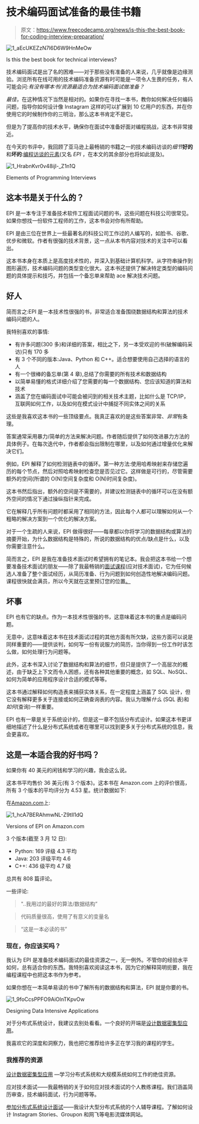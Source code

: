 # 技术编码面试准备的最佳书籍

> 原文：<https://www.freecodecamp.org/news/is-this-the-best-book-for-coding-interview-preparation/>

![1_aEcUKEZzN7l6D6W9HnMeOw](img/104134e66ce27b69b891058014d24387.png)

Is this the best book for technical interviews?

技术编码面试是出了名的困难——对于那些没有准备的人来说，几乎就像是边缘测验。浏览所有在线可用的技术编码准备资源有时可能是一项令人生畏的任务，有人可能会问:*有没有哪本书/资源最适合为技术编码面试做准备？*

*最佳*，在这种情况下当然是相对的。如果你在寻找一本书，教你如何解决任何编码问题，指导你如何设计像 Instagram 这样的可以扩展到 10 亿用户的东西，并在你使用它的时候制作你的三明治，那么这本书肯定不是它。

但是为了提高你的技术水平，确保你在面试中准备好面对编程挑战，这本书非常接近。

在今天的书评中，我回顾了亚马逊上最畅销的书籍之一的技术编码访谈的*细节***好的**和**坏的**:[编程访谈的元素](https://amzn.to/2Q6m9xB)(又名 *EPI* ，在本文的其余部分也将如此提及)。

![1_HrabnKvr0v48ijl-_Z1n1Q](img/d0b7b9b1ad08ef122aee70f0b077847f.png)

Elements of Programming Interviews

## 这本书是关于什么的？

EPI 是一本专注于准备技术软件工程面试问题的书，这些问题在科技公司很常见。如果你想找一份软件工程师的工作，这本书会对你有所帮助。

EPI 是由三位在世界上一些最著名的科技公司工作过的人编写的，如脸书、谷歌、优步和微软。作者有很强的技术背景，这一点从本书内容对技术的关注中可以看出。

这本书本身在本质上是高度技术性的，并深入到基础计算机科学。从字符串操作到图形遍历，技术编码问题的类型变化很大。这本书还提供了解决特定类型的编码问题的具体提示和技巧，并包括一个备忘单来帮助 ace 解决技术问题。

## 好人

简而言之:EPI 是一本技术性很强的书，非常适合准备围绕数据结构和算法的技术编码问题的人。

我特别喜欢的事情:

*   有许多问题(300 多)和详细的答案，相比之下，另一本受欢迎的书(破解编码采访)只有 170 多
*   有 3 个不同的版本:Java、Python 和 C++。适合想要使用自己选择的语言的人
*   有一个很棒的备忘单(第 4 章),总结了你需要的所有技术和数据结构
*   以简单易懂的格式详细介绍了您需要的每一个数据结构、您应该知道的算法和技术
*   涵盖了您在编码面试中可能会被问到的相关技术主题，比如什么是 TCP/IP，互联网如何工作，以及如何在模式设计中捕捉不同实体之间的关系

这些是我喜欢这本书的一些顶级要点。我真正喜欢的是这些答案非常、*非常*有条理。

答案通常采用暴力/简单的方法来解决问题。作者随后提供了如何改进暴力方法的具体例子。在每次迭代中，作者都会指出限制在哪里，以及如何通过增量优化来解决它们。

例如，EPI 解释了如何检测链表中的循环。第一种方法:使用哈希映射来存储您遍历的每个节点，然后对照哈希映射检查您是否见过它。这样做是可行的，尽管需要额外的空间(所谓的 O(N)空间复杂度和 O(N)时间复杂度)。

这本书然后指出，额外的空间是不需要的，并建议检测链表中的循环可以在没有额外空间的情况下通过操纵指针来完成。

它在解释几乎所有问题时都采用了相同的方法，因此每个人都可以理解如何从一个粗略的解决方案到一个优化的解决方案。

对于一个生疏的人来说，EPI 做得很好——每章都以你将学习的数据结构或算法的摘要开始，为什么数据结构是特殊的，所说的数据结构的优点/缺点是什么，以及你需要注意什么。

简而言之，EPI 是我在准备技术面试时希望拥有的笔记本。我会把这本书给一个想要准备技术面试的朋友——除了我最畅销的[面试课程](https://docs.google.com/document/d/1ppHix7p9knzaal-Edn3GHQMcx1MM_USY6zPcsbBpR3U/edit)(应对技术面试)，它为任何候选人准备了整个面试经历，从简历准备、行为问题到如何创造性地解决编码问题。课程很快就会满员，所以今天就在这里预订您的位置[。](https://zhiachong.com/courses/)

## 坏事

EPI 也有它的缺点。作为一本技术性很强的书，这意味着这本书的重点是编码问题。

无意中，这意味着这本书在技术面试过程的其他方面有所欠缺，这些方面可以说是同样重要的——提供谈判，如何写一份有说服力的简历，当你得到一份工作时该怎么做，如何处理行为问题等。

此外，这本书深入讨论了数据结构和算法的细节，但只是提供了一个高层次的概述，由于缺乏上下文而令人困惑，还有各种其他重要的概念，如 SQL、NoSQL、如何为简单的应用程序设计合适的模式等等。

这本书通过解释如何构造表来捕获实体关系，在一定程度上涵盖了 SQL 设计，但它没有解释更多关于连接或如何正确查询表的内容。我认为理解*什么* (SQL 表)和*如何*(查询)一样重要。

EPI 也有一章是关于系统设计的，但是这一章不包括分布式设计。如果这本书更详细地描述了什么是分布式系统或者在哪里可以找到更多关于分布式系统的信息，我会更喜欢。

## 这是一本适合我的好书吗？

如果你有 40 美元的闲钱和学习的兴趣，我会这么说。

这本书平均售价 36 美元(有 3 个版本)。这本书在 Amazon.com 上的评价很高，所有 3 个版本的平均评分为 4.53 星。统计数据如下:

在[Amazon.com](https://amzn.to/2Q6m9xB)上:

![1_hcA7BERAhmwNL-Z9tll1dQ](img/bd088518e528c7da8328446a1c43faf5.png)

Versions of EPI on Amazon.com

3 个版本(截至 3 月 12 日):

*   Python: 169 评级 4.3 平均
*   Java: 203 评级平均 4.6
*   C++: 436 级平均 4.7 级

总共有 808 篇评论。

一些评论:

> "..我用过的最好的算法/数据结构”

> 代码质量很高，使用了有意义的变量名

> “这是一本必读的书”

### 现在，你应该买吗？

我认为 EPI 是准备技术编码面试的最佳资源之一，无一例外。不管你的经验水平如何，总有适合你的东西。我特别喜欢阅读这本书，因为它的解释简明扼要，我在编程课程中也把这本书作为参考。

如果你想在一本简单易读的书中了解所有的数据结构和算法，EPI 就是你要的书。

![1_9foCcsPPFO9AiOlnTKpvOw](img/d40c1dd735d3740f003a14e84789fc54.png)

Designing Data Intensive Applications

对于分布式系统设计，我建议去别处看看。一个良好的开端是[设计数据密集型应用](https://amzn.to/2Q6m9xB)。

我喜欢它的深度和洞察力，我也把它推荐给许多正在学习我的课程的学生。

### 我推荐的资源

[设计数据密集型应用](https://amzn.to/33fcvOp) —学习分布式系统和大规模系统如何工作的绝佳资源。

应对技术面试——我最畅销的关于如何应对技术面试的个人教练课程。我们涵盖简历审查，技术编码面试，行为问题等等。

[参加分布式系统设计面试](https://docs.google.com/document/d/1PeK69h4H82rwKjhactiE_sAIorCcZgXgXTY7k-nXpnE/edit#heading=h.hs0b333nsxch)——我设计大型分布式系统的个人辅导课程。了解如何设计 Instagram Stories、Groupon 和网飞等电影流媒体网站。